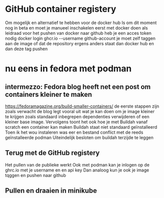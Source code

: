 # GitHub container registery

Om mogelijk en alternatief te hebben voor de docker hub
Is om dit moment nog in beta en moet je manueel inschakelen
eerst met docker doen als leidraad
voor het pushen van docker naar github heb je een acces token nodig
docker login ghcr.io --username github-account
je moet zelf taggen aan de image of dat de repository ergens anders staat dan docker hub
en dan deze tag pushen
# nu eens in fedora met podman
## intermezzo: Fedora blog heeft net een post om containers kleiner te maken
https://fedoramagazine.org/build-smaller-containers/
de eerste stappen zijn zoals verwacht
de blog legt vooral uit wat je kan doen om je image kleiner te krijgen
zoals standaard inbegrepen dependenties verwijderen of een kleiner base image.
Vervolgens toont het ook hoe je met Buildah vanaf scratch een container kan maken
Buildah staat niet standaard geïnstalleerd
Toen ik het wou instaleren was eer en bestand conflict met de reeds geïnstalleerde podman
Uiteindelijk besloten om buildah terzijde te leggen
## Terug met de GitHub registery
Het pullen van de publieke werkt
Ook met podman kan je inlogen op de ghrc.io met je username en en api key
Dan analoog kun je ook je image tqggen en pushen naar github
## Pullen en draaien in minikube